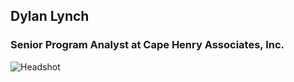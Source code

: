## Dylan Lynch
### Senior Program Analyst at Cape Henry Associates, Inc.
![Headshot](https://user-images.githubusercontent.com/98568281/155864678-6702fe69-d4e5-4d77-8804-f7fa6be58842.jpg)
